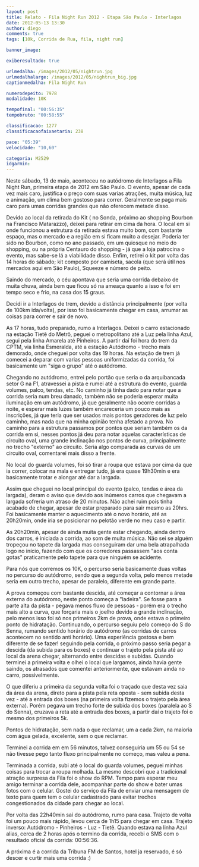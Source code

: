 ```yaml
---
layout: post
title: Relato - Fila Night Run 2012 - Etapa São Paulo - Interlagos
date: 2012-05-13 13:30
author: diego
comments: true
tags: [10k, Corrida de Rua, fila, night run]

banner_image:

exiberesultado: true

urlmedalha: /images/2012/05/nightrun.jpg
urlmedalhalarge: /images/2012/05/nightrun_big.jpg
captionmedalha: Fila Night Run

numerodepeito: 7978
modalidade: 10K

tempofinal: "00:56:35"
tempobruto: "00:58:55"

classificacao: 1277
classificacaofaixaetaria: 238

pace: "05:39"
velocidade: "10,60"

categoria: M2529
idgarmin: 
---
```


Neste sábado, 13 de maio, aconteceu no autódromo de Interlagos a Fila Night Run, primeira etapa de 2012 em São Paulo. O evento, apesar de cada vez mais caro, justifica o preço com suas varias atrações, muita música, luz e animação, um clima bem gostoso para correr. Geralmente se paga mais caro para umas corridas grandes que não oferecem metade disso.

Devido ao local da retirada do Kit ( no Sonda, próximo ao shopping Bourbon na Francisco Matarazzo), deixei para retirar em cima da hora. O local em si onde funcionou a estrutura da retirada estava muito bom, com bastante espaço, mas o mercado e a região em si ficam muito a desejar. Poderia ter sido no Bourbon, como no ano passado, em um quiosque no meio do shopping, ou na própria Centauro do shopping - já que a loja patrocina o evento, mas sabe-se lá a viabilidade disso. Enfim, retirei o kit por volta das 14 horas do sábado; kit composto por camiseta, sacola (que será útil nos mercados aqui em São Paulo), Squeeze e número de peito.

Saindo do mercado, o céu apontava que seria uma corrida debaixo de muita chuva, ainda bem que ficou só na ameaça quanto a isso e foi em tempo seco e frio, na casa dos 15 graus.

<!--more-->

Decidi ir a Interlagos de trem, devido a distância principalmente (por volta de 100km ida/volta), por isso foi basicamente chegar em casa, arrumar as coisas para correr e sair de novo.

As 17 horas, tudo preparado, rumo a Interlagos. Deixei o carro estacionado na estação Tietê do Metrô, peguei o metropolitano até a Luz pela linha Azul, segui pela linha Amarela até Pinheiros. A partir daí foi hora do trem da CPTM, via linha Esmeralda, até a estação Autódromo - trecho mais demorado, onde cheguei por volta das 19 horas. Na estação de trem já comecei a deparar com varias pessoas uniformizadas da corrida, foi basicamente um "siga o grupo" até o autódromo.

Chegando no autódromo, entrei pelo portão que seria o da arquibancada setor G na F1, atravessei a pista e rumei até a estrutura do evento, guarda volumes, palco, tendas, etc. No caminho já tinha dado para notar que a corrida seria num breu danado, também não se poderia esperar muita iluminação em um autódromo, já que geralmente não ocorre corridas a noite, e esperar mais luzes também encareceria um pouco mais as inscrições, já que teria que ser usados mais pontos geradores de luz pelo caminho, mas nada que na minha opinião tenha afetado a prova. No caminho para a estrutura passamos por pontos que seriam também os da corrida em si, nesses pontos já deu para notar aquelas características de circuito oval, uma grande inclinação nos pontos de curva, principalmente no trecho "externo" ao circuito. Seria algo comparada as curvas de um circuito oval, comentarei mais disso a frente.

No local do guarda volumes, foi só tirar a roupa que estava por cima da que ia correr, colocar na mala e entregar tudo, já era quase 19h30min e era basicamente trotar e alongar até dar a largada.

Assim que cheguei no local principal do evento (palco, tendas e área da largada), deram o aviso que devido aos inúmeros carros que chegavam a largada sofreria um atraso de 20 minutos. Não achei ruim pois tinha acabado de chegar, apesar de estar preparado para sair mesmo as 20hrs. Foi basicamente manter o aquecimento até o novo horário, até as 20h20min, onde iria se posicionar no pelotão verde no meu caso e partir.

As 20h20min, apesar de ainda muita gente estar chegando, ainda dentro dos carros, é iniciada a corrida, ao som de muita música. Não sei se alguém tropeçou no tapete da largada mas conseguiram dar uma bela atrapalhada logo no início, fazendo com que os corredores passassem "aos conta gotas" praticamente pelo tapete para que ninguém se acidente.

Para nós que corremos os 10K, o percurso seria basicamente duas voltas no percurso do autódromo, sendo que a segunda volta, pelo menos metade seria em outro trecho, apesar de paralelo, diferente em grande parte.

A prova começou com bastante descida, até começar a contornar a área externa do autódromo, neste ponto começa a "ladeira". Se fosse para a parte alta da pista - pegava menos fluxo de pessoas - porém era o trecho mais alto a curva, que forçaria mais o joelho devido a grande inclinação, pelo menos isso foi só nos primeiros 2km de prova, onde estava o primeiro ponto de hidratação. Continuando, o percurso seguiu pelo começo do S do Senna, rumando sentido horário do autódromo (as corridas de carros acontecem no sentido anti horário). Uma experiência gostosa e bem diferente de se fazer! seguindo pela corrida, o próximo passo seria pegar a descida (da subida para os boxes) e continuar o trajeto pela pista até ao local da arena chegar, alternando entre descidas e subidas. Quando terminei a primeira volta e olhei o local que largamos, ainda havia gente saindo, os atrasados que comentei anteriormente, que estavam ainda no carro, possivelmente.

O que diferiu a primeira da segunda volta foi o traçado que desta vez saia da área da arena, direto para a pista pela reta oposta - sem subida desta vez - até a entrada dos boxes (na primeira volta fizemos o trajeto pela área externa). Porém pegava um trecho forte de subida dos boxes (paralela ao S do Senna), cruzava a reta até a entrada dos boxes, a partir daí o trajeto foi o mesmo dos primeiros 5k.

Pontos de hidratação, sem nada o que reclamar, um a cada 2km, na maioria com água gelada, excelente, sem o que reclamar.

Terminei a corrida em em 56 minutos, talvez conseguiria um 55 ou 54 se não tivesse pego tanto fluxo principalmente no começo, mas valeu a pena.

Terminada a corrida, subi até o local do guarda volumes, peguei minhas coisas para trocar a roupa molhada. La mesmo descobri que a tradicional atração surpresa da Fila foi o show do RPM. Tempo para esperar meu amigo terminar a corrida dele, acompanhar parte do show e bater umas fotos com o celular. Gostei do serviço da Fila de enviar uma mensagem de texto para quem tem o celular cadastrado para evitar trechos congestionados da cidade para chegar ao local.

Por volta das 22h40min saí do autódromo, rumo para casa. Trajeto de volta foi um pouco mais rápido, levou cerca de 1h15 para chegar em casa. Trajeto inverso: Autódromo - Pinheiros - Luz - Tietê. Quando estava na linha Azul alias, cerca de 2 horas após o termino da corrida, recebi o SMS com o resultado oficial da corrida: 00:56:36.

A próxima é a corrida da Tribuna FM de Santos, hotel ja reservado, é só descer e curtir mais uma corrida :)



